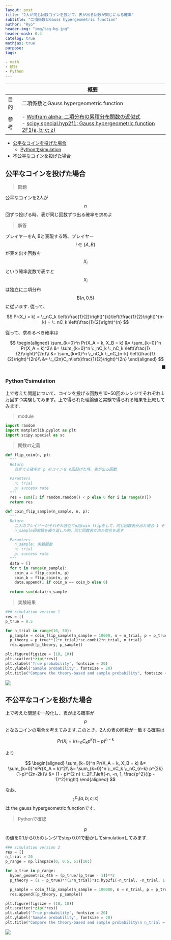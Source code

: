 ```yaml
---
layout: post
title: "2人が同じ回数コインを投げて、表が出る回数が同じになる確率"
subtitle: "二項係数とGauss hypergeometric function"
author: "Ryo"
header-img: "img/tag-bg.jpg"
header-mask: 0.4
catelog: true
mathjax: true
purpose: 
tags:

- math
- 統計
- Python
---
```

<!-- Global site tag (gtag.js) - Google Analytics -->
<script async src="https://www.googletagmanager.com/gtag/js?id=G-LVL413SV09"></script>
<script>
  window.dataLayer = window.dataLayer || [];
  function gtag(){dataLayer.push(arguments);}
  gtag('js', new Date());

  gtag('config', 'G-LVL413SV09');
</script>

||概要|
|---|---|
|目的|二項係数とGauss hypergeometric function|
|参考|- [Wolfram alpha: 二項分布の累積分布関数の近似式](https://www.wolframalpha.com/input/?i=%5Csum_%7Bk%3D0%7D%5Em+C%28n%2C+k%29p%5Ek%281-p%29%5E%7Bn-k%7D+)<br>- [scipy.special.hyp2f1: Gauss hypergeometric function 2F1(a, b; c; z)](https://docs.scipy.org/doc/scipy/reference/generated/scipy.special.hyp2f1.html)|

<!-- START doctoc generated TOC please keep comment here to allow auto update -->
<!-- DON'T EDIT THIS SECTION, INSTEAD RE-RUN doctoc TO UPDATE -->

- [公平なコインを投げた場合](#%E5%85%AC%E5%B9%B3%E3%81%AA%E3%82%B3%E3%82%A4%E3%83%B3%E3%82%92%E6%8A%95%E3%81%92%E3%81%9F%E5%A0%B4%E5%90%88)
  - [Pythonでsimulation](#python%E3%81%A7simulation)
- [不公平なコインを投げた場合](#%E4%B8%8D%E5%85%AC%E5%B9%B3%E3%81%AA%E3%82%B3%E3%82%A4%E3%83%B3%E3%82%92%E6%8A%95%E3%81%92%E3%81%9F%E5%A0%B4%E5%90%88)

<!-- END doctoc generated TOC please keep comment here to allow auto update -->

## 公平なコインを投げた場合

> 問題

公平なコインを2人が $$n$$ 回ずつ投げる時、表が同じ回数ずつ出る確率を求めよ


> 解答

プレイヤーをA, Bと表現する時、プレイヤー $$i \in \{A, B\}$$ が表を出す回数を $$X_i$$という確率変数で表すと $$X_i$$は独立に二項分布 $$\mathrm{B}(n, 0.5)$$に従います. 従って、

<div class="math display" style="overflow: auto">
$$
Pr(X_i = k) = \:_nC_k \left(\frac{1}{2}\right)^{k}\left(\frac{1}{2}\right)^{n-k} = \:_nC_k \left(\frac{1}{2}\right)^{n}
$$
</div>

従って、求めるべき確率は

<div class="math display" style="overflow: auto">
$$
\begin{aligned}
\sum_{k=0}^n Pr(X_A = k, X_B = k) &= \sum_{k=0}^n Pr(X_A = k)^2\\
&= \sum_{k=0}^n \:_nC_k \:_nC_k \left(\frac{1}{2}\right)^{2n}\\
&= \sum_{k=0}^n \:_nC_k \:_nC_{n-k} \left(\frac{1}{2}\right)^{2n}\\
&= \:_{2n}C_n\left(\frac{1}{2}\right)^{2n}
\end{aligned}
$$
</div>

<div style="text-align: right;">
■
</div>

### Pythonでsimulation

上で考えた問題について、コインを投げる回数を10~50回のレンジでそれぞれ１万回ずつ実験してみます。上で得られた理論値と実験で得られる結果を比較してみます.

> module

```python
import random
import matplotlib.pyplot as plt
import scipy.special as sc
```

> 関数の定義

```python
def flip_coin(n, p):
  """
  Return
    表がでる確率が p のコインを n回投げた時、表が出る回数

  Paramters
    n: trial
    p: success rate
  """
  res = sum([1 if random.random() < p else 0 for i in range(n)])
  return res

def coin_flip_sample(n_sample, n, p):
  """
  Return
    二人のプレイヤーがそれぞれ独立にn回coin flipをして、同じ回数表が出た場合 1 そうでない場合 0がでる実験を考える
    n_sample回実験を繰り返した時、同じ回数表が出た割合を返す

  Paramters
    n_sample: 実験回数
    n: trial
    p: success rate
  """
  data = []
  for t in range(n_sample):
    coin_a = flip_coin(n, p)
    coin_b = flip_coin(n, p)
    data.append(1 if coin_a == coin_b else 0)
  
  return sum(data)/n_sample
```

> 実験結果

```python
### simulation version 1
res = []
p_true = 0.5

for n_trial in range(10, 50):
  p_sample = coin_flip_sample(n_sample = 10000, n = n_trial, p = p_true)
  p_theory = p_true**(2*n_trial)*sc.comb(2*n_trial, n_trial)
  res.append([p_theory, p_sample])

plt.figure(figsize = (10, 10))
plt.scatter(*zip(*res))
plt.xlabel('True probability', fontsize = 20)
plt.ylabel('Sample probability', fontsize = 20)
plt.title("Compare the theory-based and sample probability", fontsize = 20);
```

<img src="https://github.com/ryonakimageserver/omorikaizuka/blob/master/%E3%83%96%E3%83%AD%E3%82%B0%E7%94%A8/20210420_flip_the_coin_simulation_1.png?raw=true">


## 不公平なコインを投げた場合

上で考えた問題を一般化し、表が出る確率が $$p$$ となるコインの場合を考えてみます.このとき、2人の表の回数が一致する確率は

$$
Pr(X_i = k) = _nC_k p^{k}(1-p)^{n-k}
$$

より

<div class="math display" style="overflow: auto">
$$
\begin{aligned}
\sum_{k=0}^n Pr(X_A = k, X_B = k) &= \sum_{k=0}^nPr(X_A = k)^2\\
&= \sum_{k=0}^n \:_nC_k \:_nC_{n-k} p^{2k}(1-p)^{2n-2k}\\
&= (1 - p)^{2 n} \:_2F_1\left(-n, -n, 1, \frac{p^2}{(p - 1)^2}\right)
\end{aligned}
$$
</div>

なお、$$_2F_1(a, b; c; x)$$は the gauss hypergeometric functionです.

> Pythonで確認

$$p$$の値を0.1から0.5のレンジでstep 0.01で動かしてsimulationしてみます.

```python
### simulation version 2
res = []
n_trial = 20
p_range = np.linspace(0, 0.5, 51)[10:]

for p_true in p_range:
  hyper_geometric_4th = (p_true/(p_true - 1))**2
  p_theory = (1 - p_true)**(2*n_trial)*sc.hyp2f1(-n_trial, -n_trial, 1, hyper_geometric_4th)

  p_sample = coin_flip_sample(n_sample = 100000, n = n_trial, p = p_true)
  res.append([p_theory, p_sample])

plt.figure(figsize = (10, 10))
plt.scatter(*zip(*res))
plt.xlabel('True probability', fontsize = 20)
plt.ylabel('Sample probability', fontsize = 20)
plt.title("Compare the theory-based and sample probability\n n_trial = 20", fontsize = 20);
```

<img src="https://github.com/ryonakimageserver/omorikaizuka/blob/master/%E3%83%96%E3%83%AD%E3%82%B0%E7%94%A8/20210420_flip_coin_hypergeometric_function_02.png?raw=true">
